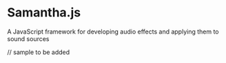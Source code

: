 # Samantha.js
A JavaScript framework for developing audio effects and applying them to sound sources

// sample to be added
